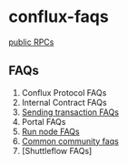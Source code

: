 # conflux-faqs

[public RPCs](./public-rpcs.md)


## FAQs

1. Conflux Protocol FAQs
2. Internal Contract FAQs
3. [Sending transaction FAQs](./sending-tx-faq.md)
4. Portal FAQs
5. [Run node FAQs](./how-to-run-node.md)
6. [Common community faqs](./community-faq.md)
7. [Shuttleflow FAQs]